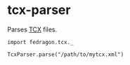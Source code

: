 # tcx-parser

Parses [TCX](https://en.wikipedia.org/wiki/Training_Center_XML) files.

```
import fedragon.tcx._

TcxParser.parse("/path/to/mytcx.xml")
```